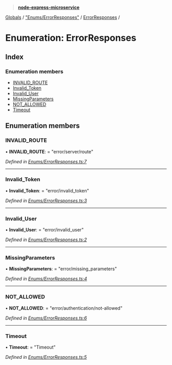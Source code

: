 > **[node-express-microservice](../README.md)**

[Globals](../globals.md) / ["Enums/ErrorResponses"](../modules/_enums_errorresponses_.md) / [ErrorResponses](_enums_errorresponses_.errorresponses.md) /

# Enumeration: ErrorResponses

## Index

### Enumeration members

* [INVALID_ROUTE](_enums_errorresponses_.errorresponses.md#invalid_route)
* [Invalid_Token](_enums_errorresponses_.errorresponses.md#invalid_token)
* [Invalid_User](_enums_errorresponses_.errorresponses.md#invalid_user)
* [MissingParameters](_enums_errorresponses_.errorresponses.md#missingparameters)
* [NOT_ALLOWED](_enums_errorresponses_.errorresponses.md#not_allowed)
* [Timeout](_enums_errorresponses_.errorresponses.md#timeout)

## Enumeration members

###  INVALID_ROUTE

• **INVALID_ROUTE**: = "error/server/route"

*Defined in [Enums/ErrorResponses.ts:7](https://github.com/lukebellamy053/express-microservice/blob/3c4f8e9/src/Enums/ErrorResponses.ts#L7)*

___

###  Invalid_Token

• **Invalid_Token**: = "error/invalid_token"

*Defined in [Enums/ErrorResponses.ts:3](https://github.com/lukebellamy053/express-microservice/blob/3c4f8e9/src/Enums/ErrorResponses.ts#L3)*

___

###  Invalid_User

• **Invalid_User**: = "error/invalid_user"

*Defined in [Enums/ErrorResponses.ts:2](https://github.com/lukebellamy053/express-microservice/blob/3c4f8e9/src/Enums/ErrorResponses.ts#L2)*

___

###  MissingParameters

• **MissingParameters**: = "error/missing_parameters"

*Defined in [Enums/ErrorResponses.ts:4](https://github.com/lukebellamy053/express-microservice/blob/3c4f8e9/src/Enums/ErrorResponses.ts#L4)*

___

###  NOT_ALLOWED

• **NOT_ALLOWED**: = "error/authentication/not-allowed"

*Defined in [Enums/ErrorResponses.ts:6](https://github.com/lukebellamy053/express-microservice/blob/3c4f8e9/src/Enums/ErrorResponses.ts#L6)*

___

###  Timeout

• **Timeout**: = "Timeout"

*Defined in [Enums/ErrorResponses.ts:5](https://github.com/lukebellamy053/express-microservice/blob/3c4f8e9/src/Enums/ErrorResponses.ts#L5)*